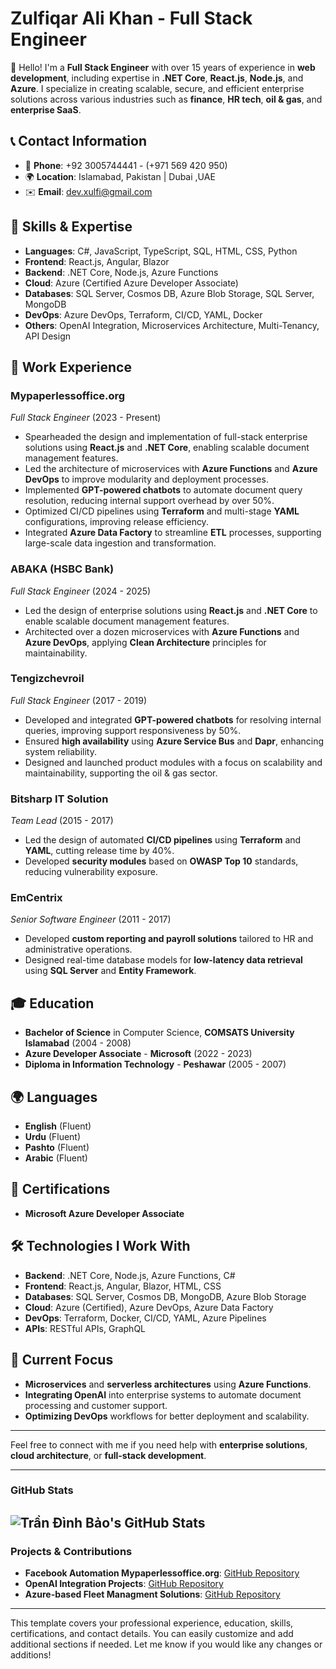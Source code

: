 # **Zulfiqar Ali Khan - Full Stack Engineer**

👋 Hello! I'm a **Full Stack Engineer** with over 15 years of experience in **web development**, including expertise in **.NET Core**, **React.js**, **Node.js**, and **Azure**. I specialize in creating scalable, secure, and efficient enterprise solutions across various industries such as **finance**, **HR tech**, **oil & gas**, and **enterprise SaaS**.

## 📞 **Contact Information**
- 📱 **Phone**: +92 3005744441  - (+971 569 420 950)
- 🌍 **Location**: Islamabad, Pakistan  |  Dubai ,UAE
- ✉️ **Email**: [dev.xulfi@gmail.com](mailto:dev.xulfi@gmail.com)

## 🔧 **Skills & Expertise**
- **Languages**: C#, JavaScript, TypeScript, SQL, HTML, CSS, Python
- **Frontend**: React.js, Angular, Blazor
- **Backend**: .NET Core, Node.js, Azure Functions
- **Cloud**: Azure (Certified Azure Developer Associate)
- **Databases**: SQL Server, Cosmos DB, Azure Blob Storage, SQL Server, MongoDB
- **DevOps**: Azure DevOps, Terraform, CI/CD, YAML, Docker
- **Others**: OpenAI Integration, Microservices Architecture, Multi-Tenancy, API Design

## 🏢 **Work Experience**
### **Mypaperlessoffice.org**  
*Full Stack Engineer* (2023 - Present)  
- Spearheaded the design and implementation of full-stack enterprise solutions using **React.js** and **.NET Core**, enabling scalable document management features.
- Led the architecture of microservices with **Azure Functions** and **Azure DevOps** to improve modularity and deployment processes.
- Implemented **GPT-powered chatbots** to automate document query resolution, reducing internal support overhead by over 50%.
- Optimized CI/CD pipelines using **Terraform** and multi-stage **YAML** configurations, improving release efficiency.
- Integrated **Azure Data Factory** to streamline **ETL** processes, supporting large-scale data ingestion and transformation.

### **ABAKA (HSBC Bank)**  
*Full Stack Engineer* (2024 - 2025)  
- Led the design of enterprise solutions using **React.js** and **.NET Core** to enable scalable document management features.
- Architected over a dozen microservices with **Azure Functions** and **Azure DevOps**, applying **Clean Architecture** principles for maintainability.

### **Tengizchevroil**  
*Full Stack Engineer* (2017 - 2019)  
- Developed and integrated **GPT-powered chatbots** for resolving internal queries, improving support responsiveness by 50%.
- Ensured **high availability** using **Azure Service Bus** and **Dapr**, enhancing system reliability.
- Designed and launched product modules with a focus on scalability and maintainability, supporting the oil & gas sector.

### **Bitsharp IT Solution**  
*Team Lead* (2015 - 2017)  
- Led the design of automated **CI/CD pipelines** using **Terraform** and **YAML**, cutting release time by 40%.
- Developed **security modules** based on **OWASP Top 10** standards, reducing vulnerability exposure.

### **EmCentrix**  
*Senior Software Engineer* (2011 - 2017)  
- Developed **custom reporting and payroll solutions** tailored to HR and administrative operations.
- Designed real-time database models for **low-latency data retrieval** using **SQL Server** and **Entity Framework**.

## 🎓 **Education**
- **Bachelor of Science** in Computer Science, **COMSATS University Islamabad** (2004 - 2008)
- **Azure Developer Associate** - **Microsoft** (2022 - 2023)
- **Diploma in Information Technology** - **Peshawar** (2005 - 2007)

## 🌍 **Languages**
- **English** (Fluent)
- **Urdu** (Fluent)
- **Pashto** (Fluent)
- **Arabic** (Fluent)

## 📜 **Certifications**
- **Microsoft Azure Developer Associate**

## 🛠️ **Technologies I Work With**
- **Backend**: .NET Core, Node.js, Azure Functions, C#
- **Frontend**: React.js, Angular, Blazor, HTML, CSS
- **Databases**: SQL Server, Cosmos DB, MongoDB, Azure Blob Storage
- **Cloud**: Azure (Certified), Azure DevOps, Azure Data Factory
- **DevOps**: Terraform, Docker, CI/CD, YAML, Azure Pipelines
- **APIs**: RESTful APIs, GraphQL

## 🌱 **Current Focus**
- **Microservices** and **serverless architectures** using **Azure Functions**.
- **Integrating OpenAI** into enterprise systems to automate document processing and customer support.
- **Optimizing DevOps** workflows for better deployment and scalability.

---

Feel free to connect with me if you need help with **enterprise solutions**, **cloud architecture**, or **full-stack development**.

---

### **GitHub Stats**
![Trần Đình Bảo's GitHub Stats](https://github-readme-stats.vercel.app/api?username=your-github-username&show_icons=true&count_private=true&hide=prs&theme=radical)
---

### **Projects & Contributions**
- **Facebook Automation Mypaperlessoffice.org**: [GitHub Repository](https://github.com/visiosoft/fbAutomation)
- **OpenAI Integration Projects**: [GitHub Repository](https://github.com/visiosoft/DuplicateCheckerService)
- **Azure-based Fleet Managment Solutions**: [GitHub Repository]((https://github.com/visiosoft/fleet-api))

---

This template covers your professional experience, education, skills, certifications, and contact details. You can easily customize and add additional sections if needed. Let me know if you would like any changes or additions!
